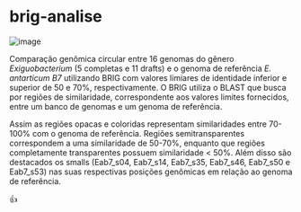 # brig-analise
![image](https://user-images.githubusercontent.com/790145/113077041-b740ad80-91a6-11eb-9d55-766a9df9ca57.png)

Comparação genômica circular entre 16 genomas do gênero <i>Exiguobacterium</i> (5 completas e 11 drafts) e o genoma de referência <i>E. antarticum B7</i> utilizando BRIG com valores limiares de identidade inferior e superior de 50 e 70%, respectivamente. O BRIG utiliza o BLAST que busca por regiões de similaridade, correspondente aos valores limites fornecidos, entre um banco de genomas e um genoma de referência.

Assim as regiões opacas e coloridas representam similaridades entre 70-100% com o genoma de referência. Regiões semitransparentes correspondem a uma similaridade de 50-70%, enquanto que regiões completamente transparentes possuem similaridade < 50%. Além disso são destacados os smalls (Eab7_s04, Eab7_s14, Eab7_s35, Eab7_s46, Eab7_s50 e Eab7_s53) nas suas respectivas posições genômicas em relação ao genoma de referência.

👍
